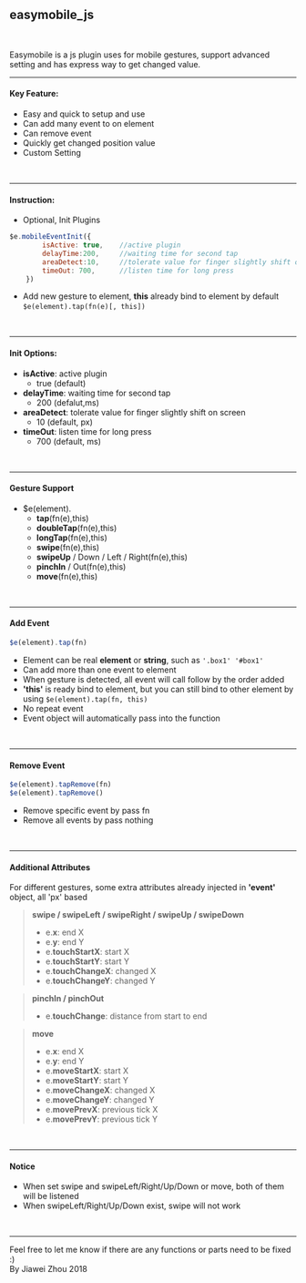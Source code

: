 easymobile_js
---

<br/>

Easymobile is a js plugin uses for mobile gestures, support advanced setting and has express way to get changed value.

---

#### Key Feature:
+ Easy and quick to setup and use
+ Can add many event to on element
+ Can remove event
+ Quickly get changed position value
+ Custom Setting

<br/>

---

#### Instruction:
+ Optional, Init Plugins
```javascript
$e.mobileEventInit({
        isActive: true,    //active plugin
        delayTime:200,     //waiting time for second tap
        areaDetect:10,     //tolerate value for finger slightly shift on screen
        timeOut: 700,      //listen time for long press
    })
```
+  Add new gesture to element, **this** already bind to element by default `$e(element).tap(fn(e)[, this])`

<br/>

---

#### Init Options:
+ **isActive**: active plugin
    + true (default)
+ **delayTime**: waiting time for second tap
    + 200 (defalut,ms)
+ **areaDetect**: tolerate value for finger slightly shift on screen
    + 10 (default, px)
+ **timeOut**: listen time for long press
    + 700 (default, ms)

<br/>

---

#### Gesture Support
+ $e(element).<br>
    + **tap**(fn(e),this)
    + **doubleTap**(fn(e),this)
    + **longTap**(fn(e),this)
    + **swipe**(fn(e),this)
    + **swipeUp** / Down / Left / Right(fn(e),this)
    + **pinchIn** / Out(fn(e),this)
    + **move**(fn(e),this)
   
<br/>

---

#### Add Event
```javascript
$e(element).tap(fn)
```
+ Element can be real **element** or **string**, such as `'.box1' '#box1'`
+ Can add more than one event to element
+ When gesture is detected, all event will call follow by the order added
+ **'this'** is ready bind to element, but you can still bind to other element by using `$e(element).tap(fn, this)`
+ No repeat event
+ Event object will automatically pass into the function

<br/>

---

#### Remove Event
```javascript
$e(element).tapRemove(fn)
$e(element).tapRemove()
```
+ Remove specific event by pass fn
+ Remove all events by pass nothing

<br/>

---

#### Additional Attributes
For different gestures, some extra attributes already injected in **'event'** object, all 'px' based
> **swipe / swipeLeft / swipeRight / swipeUp / swipeDown**
>+ e.**x**: end X
>+ e.**y**: end Y
>+ e.**touchStartX**: start X
>+ e.**touchStartY**: start Y
>+ e.**touchChangeX**: changed X
>+ e.**touchChangeY**: changed Y

> **pinchIn / pinchOut**
>+ e.**touchChange**: distance from start to end

> **move**
>+ e.**x**: end X
>+ e.**y**: end Y
>+ e.**moveStartX**: start X
>+ e.**moveStartY**: start Y
>+ e.**moveChangeX**: changed X
>+ e.**moveChangeY**: changed Y
>+ e.**movePrevX**: previous tick X
>+ e.**movePrevY**: previous tick Y

<br/>

---

#### Notice
+ When set swipe and swipeLeft/Right/Up/Down or move, both of them will be listened
+ When swipeLeft/Right/Up/Down exist, swipe will not work

<br/>

---

Feel free to let me know if there are any functions or parts need to be fixed :)
<br>By Jiawei Zhou 2018

